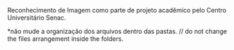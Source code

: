 Reconhecimento de Imagem como parte de projeto acadêmico pelo Centro Universitário Senac.

*não mude a organização dos arquivos dentro das pastas. // do not change the files arrangement inside the folders.
